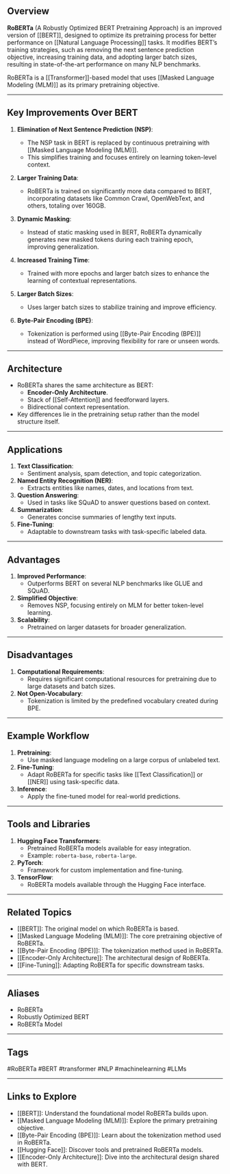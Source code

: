 ## Overview
**RoBERTa** (A Robustly Optimized BERT Pretraining Approach) is an improved version of [[BERT]], designed to optimize its pretraining process for better performance on [[Natural Language Processing]] tasks. It modifies BERT’s training strategies, such as removing the next sentence prediction objective, increasing training data, and adopting larger batch sizes, resulting in state-of-the-art performance on many NLP benchmarks.

RoBERTa is a [[Transformer]]-based model that uses [[Masked Language Modeling (MLM)]] as its primary pretraining objective.

---

## Key Improvements Over BERT

1. **Elimination of Next Sentence Prediction (NSP)**:
   - The NSP task in BERT is replaced by continuous pretraining with [[Masked Language Modeling (MLM)]].
   - This simplifies training and focuses entirely on learning token-level context.

2. **Larger Training Data**:
   - RoBERTa is trained on significantly more data compared to BERT, incorporating datasets like Common Crawl, OpenWebText, and others, totaling over 160GB.

3. **Dynamic Masking**:
   - Instead of static masking used in BERT, RoBERTa dynamically generates new masked tokens during each training epoch, improving generalization.

4. **Increased Training Time**:
   - Trained with more epochs and larger batch sizes to enhance the learning of contextual representations.

5. **Larger Batch Sizes**:
   - Uses larger batch sizes to stabilize training and improve efficiency.

6. **Byte-Pair Encoding (BPE)**:
   - Tokenization is performed using [[Byte-Pair Encoding (BPE)]] instead of WordPiece, improving flexibility for rare or unseen words.

---

## Architecture

- RoBERTa shares the same architecture as BERT:
  - **Encoder-Only Architecture**.
  - Stack of [[Self-Attention]] and feedforward layers.
  - Bidirectional context representation.
- Key differences lie in the pretraining setup rather than the model structure itself.

---

## Applications

1. **Text Classification**:
   - Sentiment analysis, spam detection, and topic categorization.
2. **Named Entity Recognition (NER)**:
   - Extracts entities like names, dates, and locations from text.
3. **Question Answering**:
   - Used in tasks like SQuAD to answer questions based on context.
4. **Summarization**:
   - Generates concise summaries of lengthy text inputs.
5. **Fine-Tuning**:
   - Adaptable to downstream tasks with task-specific labeled data.

---

## Advantages

1. **Improved Performance**:
   - Outperforms BERT on several NLP benchmarks like GLUE and SQuAD.
2. **Simplified Objective**:
   - Removes NSP, focusing entirely on MLM for better token-level learning.
3. **Scalability**:
   - Pretrained on larger datasets for broader generalization.

---

## Disadvantages

1. **Computational Requirements**:
   - Requires significant computational resources for pretraining due to large datasets and batch sizes.
2. **Not Open-Vocabulary**:
   - Tokenization is limited by the predefined vocabulary created during BPE.

---

## Example Workflow

1. **Pretraining**:
   - Use masked language modeling on a large corpus of unlabeled text.
2. **Fine-Tuning**:
   - Adapt RoBERTa for specific tasks like [[Text Classification]] or [[NER]] using task-specific data.
3. **Inference**:
   - Apply the fine-tuned model for real-world predictions.

---

## Tools and Libraries

1. **Hugging Face Transformers**:
   - Pretrained RoBERTa models available for easy integration.
   - Example: `roberta-base`, `roberta-large`.
2. **PyTorch**:
   - Framework for custom implementation and fine-tuning.
3. **TensorFlow**:
   - RoBERTa models available through the Hugging Face interface.

---

## Related Topics

- [[BERT]]: The original model on which RoBERTa is based.
- [[Masked Language Modeling (MLM)]]: The core pretraining objective of RoBERTa.
- [[Byte-Pair Encoding (BPE)]]: The tokenization method used in RoBERTa.
- [[Encoder-Only Architecture]]: The architectural design of RoBERTa.
- [[Fine-Tuning]]: Adapting RoBERTa for specific downstream tasks.

---

## Aliases
- RoBERTa
- Robustly Optimized BERT
- RoBERTa Model

---

## Tags
#RoBERTa #BERT #transformer #NLP #machinelearning #LLMs

---

## Links to Explore
- [[BERT]]: Understand the foundational model RoBERTa builds upon.
- [[Masked Language Modeling (MLM)]]: Explore the primary pretraining objective.
- [[Byte-Pair Encoding (BPE)]]: Learn about the tokenization method used in RoBERTa.
- [[Hugging Face]]: Discover tools and pretrained RoBERTa models.
- [[Encoder-Only Architecture]]: Dive into the architectural design shared with BERT.